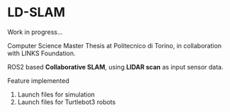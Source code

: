 # LD-SLAM

Work in progress...

Computer Science Master Thesis at Politecnico di Torino, in collaboration with LINKS Foundation. 

ROS2 based **Collaborative SLAM**, using **LIDAR scan** as input sensor data. 

Feature implemented
1) Launch files for simulation
2) Launch files for Turtlebot3 robots
